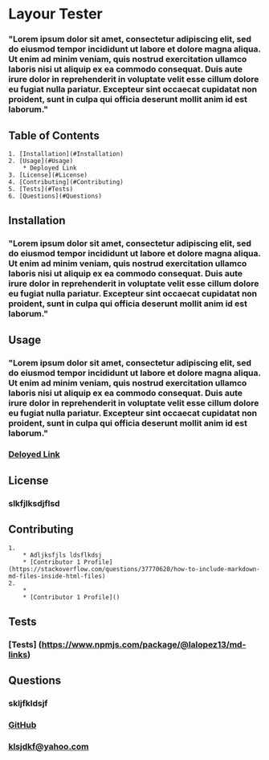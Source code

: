 # Layour Tester 
### "Lorem ipsum dolor sit amet, consectetur adipiscing elit, sed do eiusmod tempor incididunt ut labore et dolore magna aliqua. Ut enim ad minim veniam, quis nostrud exercitation ullamco laboris nisi ut aliquip ex ea commodo consequat. Duis aute irure dolor in reprehenderit in voluptate velit esse cillum dolore eu fugiat nulla pariatur. Excepteur sint occaecat cupidatat non proident, sunt in culpa qui officia deserunt mollit anim id est laborum."
## Table of Contents
    1. [Installation](#Installation)
    2. [Usage](#Usage)
        * Deployed Link
    3. [License](#License)
    4. [Contributing](#Contributing)
    5. [Tests](#Tests)
    6. [Questions](#Questions)


## Installation
### "Lorem ipsum dolor sit amet, consectetur adipiscing elit, sed do eiusmod tempor incididunt ut labore et dolore magna aliqua. Ut enim ad minim veniam, quis nostrud exercitation ullamco laboris nisi ut aliquip ex ea commodo consequat. Duis aute irure dolor in reprehenderit in voluptate velit esse cillum dolore eu fugiat nulla pariatur. Excepteur sint occaecat cupidatat non proident, sunt in culpa qui officia deserunt mollit anim id est laborum."

## Usage
### "Lorem ipsum dolor sit amet, consectetur adipiscing elit, sed do eiusmod tempor incididunt ut labore et dolore magna aliqua. Ut enim ad minim veniam, quis nostrud exercitation ullamco laboris nisi ut aliquip ex ea commodo consequat. Duis aute irure dolor in reprehenderit in voluptate velit esse cillum dolore eu fugiat nulla pariatur. Excepteur sint occaecat cupidatat non proident, sunt in culpa qui officia deserunt mollit anim id est laborum."
### [Deloyed Link](https://www.npmjs.com/package/inquirer#methods)

## License
### slkfjlksdjflsd

## Contributing
    1.
        * Adljksfjls ldsflkdsj
        * [Contributor 1 Profile](https://stackoverflow.com/questions/37770620/how-to-include-markdown-md-files-inside-html-files)
    2.
        * 
        * [Contributor 1 Profile]()

## Tests
### [Tests] (https://www.npmjs.com/package/@lalopez13/md-links)


## Questions
### skljfkldsjf
### [GitHub](https://code.visualstudio.com/docs/languages/markdown "GitHub Profile")
### klsjdkf@yahoo.com